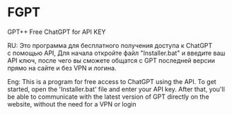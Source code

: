# FGPT
GPT++ Free ChatGPT for API KEY

RU:
Это программа для бесплатного получения
доступа к ChatGPT  
с помощью API, Для начала откройте файл
"Installer.bat" и введите ваш API  ключ, 
после чего вы сможете  общатся с GPT 
последней версии прямо на сайте и без VPN и логина.

Eng:
This is a program for free access to ChatGPT using the API.
To get started, open the 'Installer.bat' file and enter your API key.
After that, you'll be able to communicate
with the latest version of GPT directly on the website,
without the need for a VPN or login
